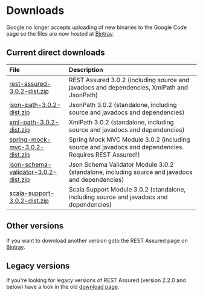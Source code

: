 # Downloads #

Google no longer accepts uploading of new binaries to the Google Code page so the files are now hosted at [Bintray](https://bintray.com/johanhaleby/generic/rest-assured).

## Current direct downloads ##
| File | Description |
|:-----|:------------|
| [rest-assured-3.0.2-dist.zip](http://dl.bintray.com/johanhaleby/generic/rest-assured-3.0.2-dist.zip)  |   REST Assured 3.0.2 (including source and javadocs and dependencies, XmlPath and JsonPath) |
| [json-path-3.0.2-dist.zip](http://dl.bintray.com/johanhaleby/generic/json-path-3.0.2-dist.zip)  | JsonPath 3.0.2 (standalone, including source and javadocs and dependencies) |
| [xml-path-3.0.2-dist.zip](http://dl.bintray.com/johanhaleby/generic/xml-path-3.0.2-dist.zip)  | XmlPath 3.0.2 (standalone, including source and javadocs and dependencies) |
| [spring-mock-mvc-3.0.2-dist.zip](http://dl.bintray.com/johanhaleby/generic/spring-mock-mvc-3.0.2-dist.zip)  | Spring Mock MVC Module 3.0.2 (including source and javadocs and dependencies. Requires REST Assured!)  |
| [json-schema-validator-3.0.2-dist.zip](http://dl.bintray.com/johanhaleby/generic/json-schema-validator-3.0.2-dist.zip)  | Json Schema Validator Module 3.0.2 (standalone, including source and javadocs and dependencies)  |
| [scala-support-3.0.2-dist.zip](http://dl.bintray.com/johanhaleby/generic/scala-support-3.0.2-dist.zip)  | Scala Support Module 3.0.2 (standalone, including source and javadocs and dependencies)  |


## Other versions ##
If you want to download another version goto the REST Assured page on [Bintray](https://bintray.com/johanhaleby/generic/rest-assured).

## Legacy versions ##
If you're looking for legacy versions of REST Assured (version 2.2.0 and below) have a look in the old  <a href='https://code.google.com/p/rest-assured/downloads/list?can=1&q=&colspec=Filename+Summary+Uploaded+ReleaseDate+Size+DownloadCount'>download page</a>.
